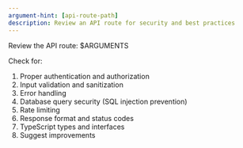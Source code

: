 ```yaml
---
argument-hint: [api-route-path]
description: Review an API route for security and best practices
---
```


Review the API route: $ARGUMENTS

Check for:
1. Proper authentication and authorization
2. Input validation and sanitization
3. Error handling
4. Database query security (SQL injection prevention)
5. Rate limiting
6. Response format and status codes
7. TypeScript types and interfaces
8. Suggest improvements
